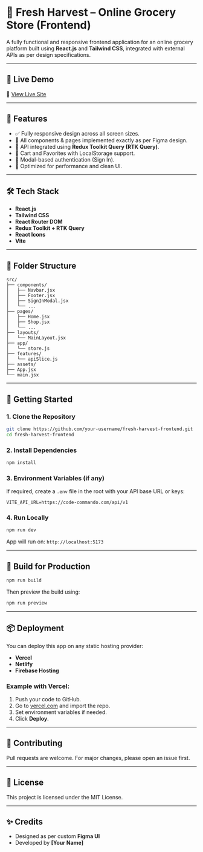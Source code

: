 # 🥕 Fresh Harvest – Online Grocery Store (Frontend)

A fully functional and responsive frontend application for an online grocery platform built using **React.js** and **Tailwind CSS**, integrated with external APIs as per design specifications.

---

## 🎨 Live Demo

🔗 [View Live Site](https://your-deployment-url.com)

---

## 📌 Features

- ✅ Fully responsive design across all screen sizes.
- 🎯 All components & pages implemented exactly as per Figma design.
- 🔌 API integrated using **Redux Toolkit Query (RTK Query)**.
- 🛒 Cart and Favorites with LocalStorage support.
- 🔐 Modal-based authentication (Sign In).
- 🚀 Optimized for performance and clean UI.

---

## 🛠️ Tech Stack

- **React.js**
- **Tailwind CSS**
- **React Router DOM**
- **Redux Toolkit + RTK Query**
- **React Icons**
- **Vite**

---

## 📁 Folder Structure

```
src/
├── components/
│   ├── Navbar.jsx
│   ├── Footer.jsx
│   ├── SignInModal.jsx
│   └── ...
├── pages/
│   ├── Home.jsx
│   ├── Shop.jsx
│   └── ...
├── layouts/
│   └── MainLayout.jsx
├── app/
│   └── store.js
├── features/
│   └── apiSlice.js
├── assets/
├── App.jsx
└── main.jsx
```

---

## 🚀 Getting Started

### 1. Clone the Repository

```bash
git clone https://github.com/your-username/fresh-harvest-frontend.git
cd fresh-harvest-frontend
```

### 2. Install Dependencies

```bash
npm install
```

### 3. Environment Variables (if any)

If required, create a `.env` file in the root with your API base URL or keys:

```env
VITE_API_URL=https://code-commando.com/api/v1
```

### 4. Run Locally

```bash
npm run dev
```

App will run on: `http://localhost:5173`

---

## 🧱 Build for Production

```bash
npm run build
```

Then preview the build using:

```bash
npm run preview
```

---

## 📦 Deployment

You can deploy this app on any static hosting provider:

- **Vercel**
- **Netlify**
- **Firebase Hosting**

### Example with Vercel:

1. Push your code to GitHub.
2. Go to [vercel.com](https://vercel.com) and import the repo.
3. Set environment variables if needed.
4. Click **Deploy**.

---

## 🤝 Contributing

Pull requests are welcome. For major changes, please open an issue first.

---

## 📃 License

This project is licensed under the MIT License.

---

## ✨ Credits

- Designed as per custom **Figma UI**
- Developed by **[Your Name]**
